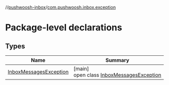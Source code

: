 //[pushwoosh-inbox](../../index.md)/[com.pushwoosh.inbox.exception](index.md)

# Package-level declarations

## Types

| Name | Summary |
|---|---|
| [InboxMessagesException](-inbox-messages-exception/index.md) | [main]<br>open class [InboxMessagesException](-inbox-messages-exception/index.md) |
